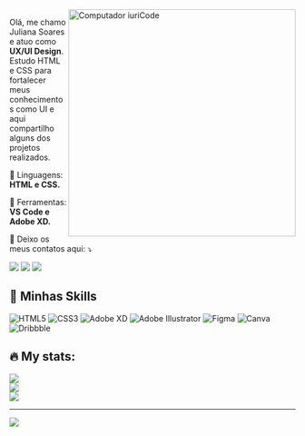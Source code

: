 <img src="https://raw.githubusercontent.com/MicaelliMedeiros/micaellimedeiros/master/image/computer-illustration.png" min-width="400px" max-width="400px" width="400px" align="right" alt="Computador iuriCode">

<p align="left"> 
  Olá, me chamo Juliana Soares e atuo como <strong>UX/UI Design</strong>.<br>
  Estudo HTML e CSS para fortalecer meus conhecimentos como UI e aqui compartilho alguns dos projetos realizados.
</p>

<p align="left">
  🦄 Linguagens: <strong>HTML e CSS.</strong>
</p>

<p align="left">
  💼 Ferramentas: <strong>VS Code e Adobe XD.</strong>
</p>

<p align="left">
  💌 Deixo os meus contatos aqui: ⤵️
</p>


  <a href="#" alt="Gmail">
  <img src="https://img.shields.io/badge/-Gmail-FF0000?style=flat-square&labelColor=FF0000&logo=gmail&logoColor=white&link=julianasantsoa@gmail.com" /></a>

  <a href="#" alt="Linkedin">
  <img src="https://img.shields.io/badge/-Linkedin-0e76a8?style=flat-square&logo=Linkedin&logoColor=white&link=https://www.linkedin.com/in/julianadossantossoares/" /></a>
  
  <a href="#" alt="Behance">
  <img src="https://img.shields.io/badge/Behance-1769ff?logo=behance&logoColor=white&link=https://behance.net/Julianassoa" /></a>
   
  
## 🚀 Minhas Skills

![HTML5](https://img.shields.io/badge/html5-%23E34F26.svg?style=for-the-badge&logo=html5&logoColor=white) ![CSS3](https://img.shields.io/badge/css3-%231572B6.svg?style=for-the-badge&logo=css3&logoColor=white) ![Adobe XD](https://img.shields.io/badge/Adobe%20XD-470137?style=for-the-badge&logo=Adobe%20XD&logoColor=#FF61F6) ![Adobe Illustrator](https://img.shields.io/badge/adobeillustrator-%23FF9A00.svg?style=for-the-badge&logo=adobeillustrator&logoColor=white) 	![Figma](https://img.shields.io/badge/figma-%23F24E1E.svg?style=for-the-badge&logo=figma&logoColor=white) ![Canva](https://img.shields.io/badge/Canva-%2300C4CC.svg?style=for-the-badge&logo=Canva&logoColor=white) ![Dribbble](https://img.shields.io/badge/Dribbble-EA4C89?style=for-the-badge&logo=dribbble&logoColor=white)



## :fire: My stats:

![](https://github-readme-stats.vercel.app/api?username=Julianassoa&theme=nightowl&hide_border=false&include_all_commits=false&count_private=false)<br/>
![](https://github-readme-streak-stats.herokuapp.com/?user=Julianassoa&theme=nightowl&hide_border=false)<br/>
![](https://github-readme-stats.vercel.app/api/top-langs/?username=Julianassoa&theme=nightowl&hide_border=false&include_all_commits=false&count_private=false&layout=compact)

---
[![](https://visitcount.itsvg.in/api?id=Julianassoa&icon=0&color=0)](https://visitcount.itsvg.in)
